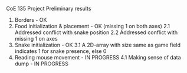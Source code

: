 CoE 135 Project
Preliminary results

1. Borders - OK
2. Food initialization & placement - OK (missing 1 on both axes)
  2.1 Addressed conflict with snake position
  2.2 Addressed conflict with missing 1 on axes
3. Snake initialization - OK
  3.1 A 2D-array with size same as game field indicates 1 for snake presence, else 0
4. Reading mouse movement - IN PROGRESS
  4.1 Making sense of data dump - IN PROGRESS
